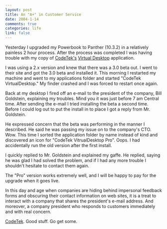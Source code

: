```yaml
--- 
layout: post
title: An "A+" in Customer Service
date: 2004-1-14
comments: true
categories: life
link: false
---
```

Yesterday I upgraded my Powerbook to Panther (10.3.2) in a relatively painless 2 hour process. After the process was completed I was having trouble with my copy of <a href="http://www.codetek.com/" title="CodeTek">CodeTek's</a> <a href="http://www.codetek.com/php/virtual.php" title="VirtualDesktop">Virtual Desktop</a> application.

I was using a 2.x version and knew that there was a 3.0 beta out. I went to their site and got the 3.0 beta and installed it. This morning I restarted my machine and went to my applications folder and started "CodeTek VirtualDesktop." My finder crashed and I was forced to restart once again.

Back at my desktop I fired off an e-mail to the president of the company, Bill Goldstein, explaining my troubles. Mind you it was just before 7 am Central time. After sending the e-mail I tried installing the beta a second time. Before I could log out to put the install in to place I got a reply from Mr. Goldstein.

He expressed concern that the beta was performing in the manner I described. He said he was passing my issue on to the company's CTO. Wow. This time I sorted the application folder by name instead of kind and discovered an icon for "CodeTek VitrualDesktop Pro". Oops. I had accidentally run the old version after the first install.

I quickly replied to Mr. Goldstein and explained my gaffe. He replied, saying he was glad I had solved the problem, and if I had any more trouble I shouldn't hesitate to contact them again.

The "Pro" version works extremely well, and I will be happy to pay for the upgrade when it goes live.

In this day and age when companies are hiding behind impersonal feedback forms and obscuring their contact information on web sites, it is a treat to interact with a company that shares the president's e-mail address. And moreover, a company president who responds to customers immediately and with real concern.

<a href="http://www.codetek.com/" title="CodeTek">CodeTek</a>. Good stuff. Go get some.
